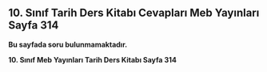## 10. Sınıf Tarih Ders Kitabı Cevapları Meb Yayınları Sayfa 314

**Bu sayfada soru bulunmamaktadır.**

**10. Sınıf Meb Yayınları Tarih Ders Kitabı Sayfa 314**